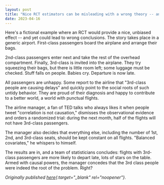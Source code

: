 ```yaml
---
layout: post
title: "Nice RCT estimators can be misleading with a wrong theory -- an example"
date: 2023-04-16
---
```


Here's a fictional example where an RCT would provide a nice, unbiased effect -- and yet could lead to wrong conclusions. The story takes place in a generic airport. First-class passengers board the airplane and arrange their bags.

2nd-class passengers enter next and take the rest of the overhead compartment. Finally, 3rd-class is invited into the airplane. They try squeezing their bags, but there is little room left; some luggage must be checked. Stuff falls on people. Babies cry. Departure is now late.

All passengers are unhappy. Some report to the airline that "3rd-class people are causing delays" and quickly point to the social roots of such untidy behavior. They are proud of their diagnosis and happy to contribute to a better world, a world with punctual flights.

The airline manager, a fan of TED talks who always likes it when people tweet "correlation is not causation," dismisses the observational evidence and orders a randomized trial: during the next month, half of the flights will not have 3rd-class passengers.

The manager also decides that everything else, including the number of 1st, 2nd, and 3rd-class seats, should be kept constant on all flights. "Balanced covariates," he whispers to himself.

The results are in, and a team of statisticians concludes: flights with 3rd-class passengers are more likely to depart late, lots of stars on the table. Armed with causal powers, the manager concedes that the 3rd class people were indeed the root of the problem. Right?

*Originally published [here](https://twitter.com/tscarelli/status/1647756318583799809?s=20){:target="_blank" rel="noopener"}.*
